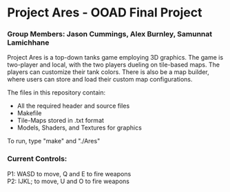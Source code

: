 # Project Ares - OOAD Final Project
### Group Members: Jason Cummings, Alex Burnley, Samunnat Lamichhane

Project Ares is a top-down tanks game employing 3D graphics. The game is two-player and local, with the two players dueling on tile-based maps. The players can customize their tank colors. There is also be a map builder, where users can store and load their custom map configurations.

The files in this repository contain:
* All the required header and source files
* Makefile
* Tile-Maps stored in .txt format
* Models, Shaders, and Textures for graphics


To run, type "make" and "./Ares"

### Current Controls:
P1: WASD to move, Q and E to fire weapons <br>
P2: IJKL; to move, U and O to fire weapons <br>
